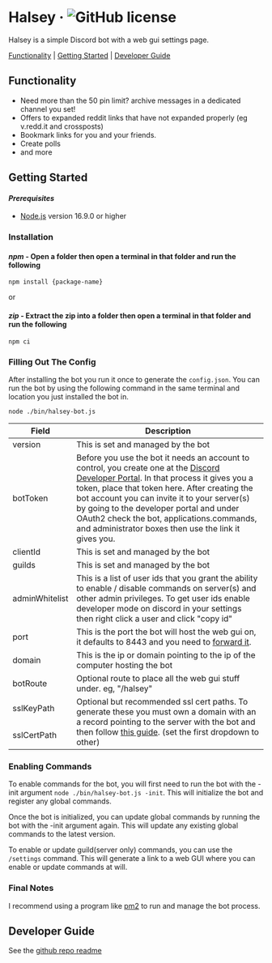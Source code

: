 # Halsey &middot; ![GitHub license](https://img.shields.io/badge/license-MIT-blue.svg)

Halsey is a simple Discord bot with a web gui settings page.

<p>
  <a href="#functionality">Functionality</a> |
  <a href="#getting-started">Getting Started</a> |
  <a href="#developer-guide">Developer Guide</a>
</p>

## Functionality
* Need more than the 50 pin limit? archive messages in a dedicated channel you set!
* Offers to expanded reddit links that have not expanded properly (eg v.redd.it and crossposts)
* Bookmark links for you and your friends.
* Create polls
* and more

## Getting Started

#### **_Prerequisites_**
* [Node.js](https://nodejs.org/) version 16.9.0 or higher

### Installation

#### **_npm_** - Open a folder then open a terminal in that folder and run the following
```
npm install {package-name}
```
or
#### **_zip_** - Extract the zip into a folder then open a terminal in that folder and run the following
```
npm ci
```

### Filling Out The Config

After installing the bot you run it once to generate the `config.json`. You can run the bot by using the following command in the same terminal and location you just installed the bot in.
```
node ./bin/halsey-bot.js
```

<table>
    <thead>
        <tr>
            <th>Field</th>
            <th>Description</th>
        </tr>
    </thead>
    <tbody>
        <tr>
          <td>version</td>
          <td>This is set and managed by the bot</td>
        </tr>
        <tr>
          <td>botToken</td>
          <td>Before you use the bot it needs an account to control, you create one at the <a href="https://discord.com/developers/applications">Discord Developer Portal</a>. In that process it gives you a token, place that token here. After creating the bot account you can invite it to your server(s) by going to the developer portal and under OAuth2 check the bot, applications.commands, and administrator boxes then use the link it gives you.</td>
        </tr>
        <tr>
          <td>clientId</td>
          <td>This is set and managed by the bot</td>
        </tr>
        <tr>
          <td>guilds</td>
          <td>This is set and managed by the bot</td>
        </tr>
        <tr>
          <td>adminWhitelist</td>
          <td>This is a list of user ids that you grant the ability to enable / disable commands on server(s) and other admin privileges. To get user ids enable developer mode on discord in your settings then right click a user and click "copy id"</td>
        </tr>
        <tr>
          <td>port</td>
          <td>This is the port the bot will host the web gui on, it defaults to 8443 and you need to <a href="https://www.noip.com/support/knowledgebase/general-port-forwarding-guide/">forward it</a>.</td>
        </tr>
        <tr>
          <td>domain</td>
          <td>This is the ip or domain pointing to the ip of the computer hosting the bot</td>
        </tr>
        <tr>
          <td>botRoute</td>
          <td>Optional route to place all the web gui stuff under. eg, "/halsey"</td>
        </tr>
        <tr>
          <td>sslKeyPath</td>
          <td rowspan=2>Optional but recommended ssl cert paths. To generate these you must own a domain with an a record pointing to the server with the bot and then follow <a href="https://certbot.eff.org/instructions">this guide</a>. (set the first dropdown to other)</td>
        </tr>
        <tr>
          <td>sslCertPath</td>
        </tr>
    </tbody>
</table>

### Enabling Commands

To enable commands for the bot, you will first need to run the bot with the -init argument `node ./bin/halsey-bot.js -init`. This will initialize the bot and register any global commands.

Once the bot is initialized, you can update global commands by running the bot with the -init argument again. This will update any existing global commands to the latest version.

To enable or update guild(server only) commands, you can use the `/settings` command. This will generate a link to a web GUI where you can enable or update commands at will.

### Final Notes

I recommend using a program like [pm2](https://pm2.keymetrics.io/) to run and manage the bot process.

## Developer Guide

See the [github repo readme](https://github.com/Data-Corruption/Halsey)